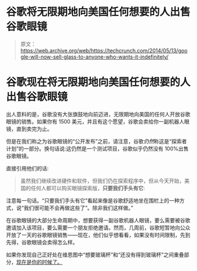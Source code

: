 # 谷歌将无限期地向美国任何想要的人出售谷歌眼镜

> 原文：<https://web.archive.org/web/https://techcrunch.com/2014/05/13/google-will-now-sell-glass-to-anyone-who-wants-it-indefinitely/>

# 谷歌现在将无限期地向美国任何想要的人出售谷歌眼镜

出人意料的是，谷歌没有大张旗鼓地向前迈进，无限期地向美国的任何人开放谷歌眼镜的销售。如果你有 1500 美元，并且有这个愿望，谷歌会卖给你一副机器人眼镜，直到卖完为止。

但是在我们称之为谷歌眼镜的“公开发布”之前，请注意，谷歌*仍然*称这是“探索者计划”的一部分。换句话说:这仍然是一个测试项目，谷歌似乎仍然没有 100%出售谷歌眼镜。

直接引用他们的话:

> 虽然我们继续改进硬件和软件，但我们仍在探索程序中，但从今天开始，美国的任何人都可以购买眼镜探索版，**只要我们手头有它**:

注意每一句话。“只要我们手头有它”看起来像是谷歌舒适地坐在围栏上的一种方式，说“我们很可能不会再做这些了”。除非我们这样做。”

在谷歌眼镜的大部分生命周期中，想要获得一副谷歌机器人眼镜，要么需要被谷歌邀请加入该项目，要么需要一个朋友拒绝邀请。然而，几周前，谷歌短暂地向公众开放了一天的谷歌眼镜销售——现在，他们似乎想看看，如果没有时间限制，先到先得，谷歌眼镜会卖得怎么样。

如果你发现自己正好处在维恩图中“想要玻璃杯”和“还没有得到玻璃杯”之间重叠部分，[现在是你的时候了。](https://web.archive.org/web/20230324032525/http://www.google.com/glass/)